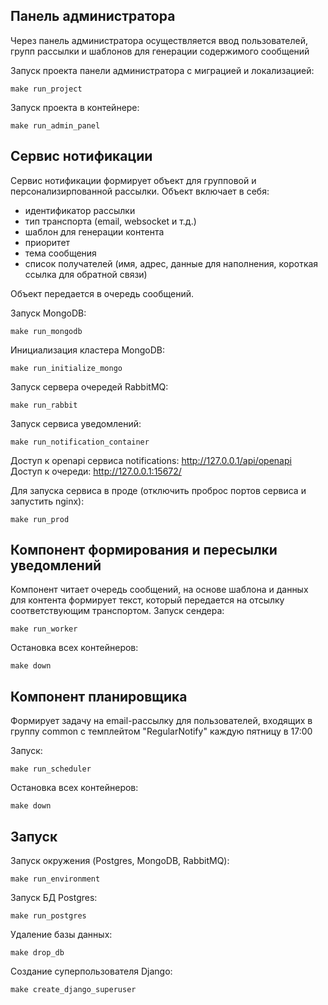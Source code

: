 
## Панель администратора

Через панель администратора осуществляется ввод пользователей, групп рассылки и шаблонов для генерации содержимого сообщений

Запуск проекта панели администратора с миграцией и локализацией:

    make run_project
Запуск проекта в контейнере: 
    
    make run_admin_panel
## Сервис нотификации

Сервис нотификации формирует объект для групповой и персонализирпованной рассылки. Объект включает в себя:
- идентификатор рассылки
- тип транспорта (email, websocket и т.д.)
- шаблон для генерации контента
- приоритет
- тема сообщения
- список получателей (имя, адрес, данные для наполнения, короткая ссылка для обратной связи)

Объект передается в очередь сообщений.

Запуск MongoDB:

    make run_mongodb
Инициализация кластера MongoDB:

    make run_initialize_mongo
Запуск сервера очередей RabbitMQ:

    make run_rabbit
Запуск сервиса уведомлений:

    make run_notification_container

Доступ к openapi сервиса notifications: http://127.0.0.1/api/openapi
Доступ к очереди: http://127.0.0.1:15672/

Для запуска сервиса в проде (отключить проброс портов сервиса и запустить nginx):

    make run_prod
## Компонент формирования и пересылки уведомлений
Компонент читает очередь сообщений, на основе шаблона и данных для контента формирует текст, который передается на отсылку соответствующим транспортом.
Запуск сендера:

    make run_worker

Остановка всех контейнеров:

    make down

## Компонент планировщика
Формирует задачу на email-рассылку для пользователей, входящих в группу common с темплейтом "RegularNotify" каждую пятницу в 17:00

Запуск:

    make run_scheduler

Остановка всех контейнеров:

    make down

## Запуск
Запуск окружения (Postgres, MongoDB, RabbitMQ):

    make run_environment
Запуск БД Postgres:

    make run_postgres
Удаление базы данных:

    make drop_db
Создание суперпользователя Django:

    make create_django_superuser
